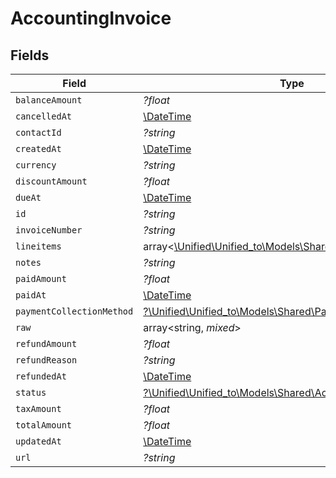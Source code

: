 # AccountingInvoice


## Fields

| Field                                                                                                        | Type                                                                                                         | Required                                                                                                     | Description                                                                                                  |
| ------------------------------------------------------------------------------------------------------------ | ------------------------------------------------------------------------------------------------------------ | ------------------------------------------------------------------------------------------------------------ | ------------------------------------------------------------------------------------------------------------ |
| `balanceAmount`                                                                                              | *?float*                                                                                                     | :heavy_minus_sign:                                                                                           | N/A                                                                                                          |
| `cancelledAt`                                                                                                | [\DateTime](https://www.php.net/manual/en/class.datetime.php)                                                | :heavy_minus_sign:                                                                                           | N/A                                                                                                          |
| `contactId`                                                                                                  | *?string*                                                                                                    | :heavy_minus_sign:                                                                                           | N/A                                                                                                          |
| `createdAt`                                                                                                  | [\DateTime](https://www.php.net/manual/en/class.datetime.php)                                                | :heavy_minus_sign:                                                                                           | N/A                                                                                                          |
| `currency`                                                                                                   | *?string*                                                                                                    | :heavy_minus_sign:                                                                                           | N/A                                                                                                          |
| `discountAmount`                                                                                             | *?float*                                                                                                     | :heavy_minus_sign:                                                                                           | N/A                                                                                                          |
| `dueAt`                                                                                                      | [\DateTime](https://www.php.net/manual/en/class.datetime.php)                                                | :heavy_minus_sign:                                                                                           | N/A                                                                                                          |
| `id`                                                                                                         | *?string*                                                                                                    | :heavy_minus_sign:                                                                                           | N/A                                                                                                          |
| `invoiceNumber`                                                                                              | *?string*                                                                                                    | :heavy_minus_sign:                                                                                           | N/A                                                                                                          |
| `lineitems`                                                                                                  | array<[\Unified\Unified_to\Models\Shared\AccountingLineitem](../../Models/Shared/AccountingLineitem.md)>     | :heavy_minus_sign:                                                                                           | N/A                                                                                                          |
| `notes`                                                                                                      | *?string*                                                                                                    | :heavy_minus_sign:                                                                                           | N/A                                                                                                          |
| `paidAmount`                                                                                                 | *?float*                                                                                                     | :heavy_minus_sign:                                                                                           | N/A                                                                                                          |
| `paidAt`                                                                                                     | [\DateTime](https://www.php.net/manual/en/class.datetime.php)                                                | :heavy_minus_sign:                                                                                           | N/A                                                                                                          |
| `paymentCollectionMethod`                                                                                    | [?\Unified\Unified_to\Models\Shared\PaymentCollectionMethod](../../Models/Shared/PaymentCollectionMethod.md) | :heavy_minus_sign:                                                                                           | N/A                                                                                                          |
| `raw`                                                                                                        | array<string, *mixed*>                                                                                       | :heavy_minus_sign:                                                                                           | N/A                                                                                                          |
| `refundAmount`                                                                                               | *?float*                                                                                                     | :heavy_minus_sign:                                                                                           | N/A                                                                                                          |
| `refundReason`                                                                                               | *?string*                                                                                                    | :heavy_minus_sign:                                                                                           | N/A                                                                                                          |
| `refundedAt`                                                                                                 | [\DateTime](https://www.php.net/manual/en/class.datetime.php)                                                | :heavy_minus_sign:                                                                                           | N/A                                                                                                          |
| `status`                                                                                                     | [?\Unified\Unified_to\Models\Shared\AccountingInvoiceStatus](../../Models/Shared/AccountingInvoiceStatus.md) | :heavy_minus_sign:                                                                                           | N/A                                                                                                          |
| `taxAmount`                                                                                                  | *?float*                                                                                                     | :heavy_minus_sign:                                                                                           | N/A                                                                                                          |
| `totalAmount`                                                                                                | *?float*                                                                                                     | :heavy_minus_sign:                                                                                           | N/A                                                                                                          |
| `updatedAt`                                                                                                  | [\DateTime](https://www.php.net/manual/en/class.datetime.php)                                                | :heavy_minus_sign:                                                                                           | N/A                                                                                                          |
| `url`                                                                                                        | *?string*                                                                                                    | :heavy_minus_sign:                                                                                           | N/A                                                                                                          |